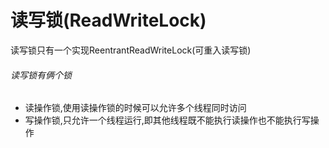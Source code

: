 # 读写锁(ReadWriteLock)
读写锁只有一个实现ReentrantReadWriteLock(可重入读写锁)

###### 读写锁有俩个锁
* 读操作锁,使用读操作锁的时候可以允许多个线程同时访问
* 写操作锁,只允许一个线程运行,即其他线程既不能执行读操作也不能执行写操作
